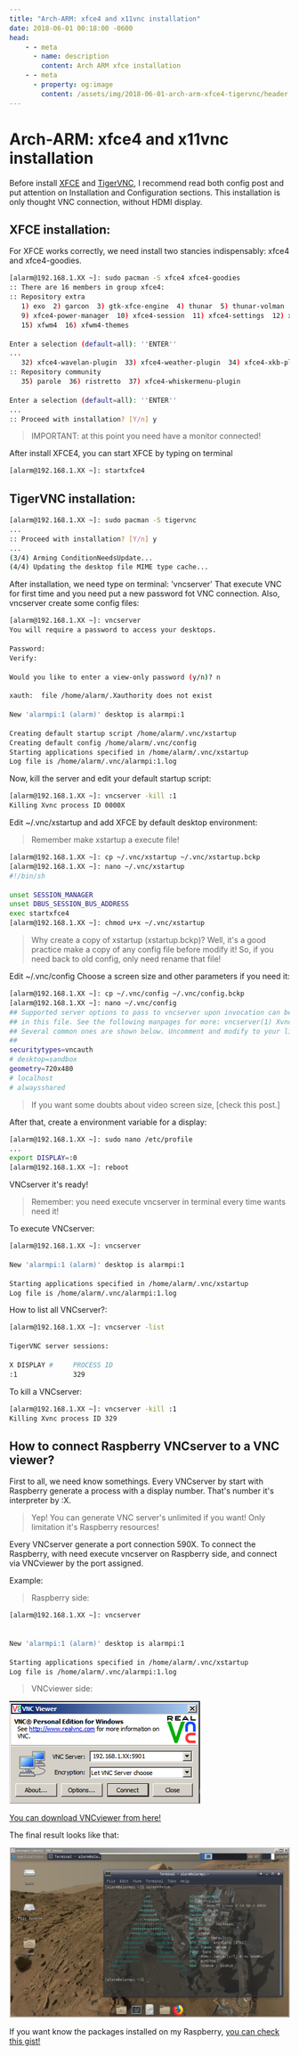 ```yaml
---
title: "Arch-ARM: xfce4 and x11vnc installation"
date: 2018-06-01 00:18:00 -0600
head:
    - - meta
      - name: description
        content: Arch ARM xfce installation
    - - meta
      - property: og:image
        content: /assets/img/2018-06-01-arch-arm-xfce4-tigervnc/header.png
---
```


# Arch-ARM: xfce4 and x11vnc installation

Before install [XFCE] and [TigerVNC], I recommend read both config post and put attention on Installation and Configuration sections. This installation is only thought VNC connection, without HDMI display.

## XFCE installation:

For XFCE works correctly, we need install two stancies indispensably: xfce4 and xfce4-goodies.

```bash
[alarm@192.168.1.XX ~]: sudo pacman -S xfce4 xfce4-goodies
:: There are 16 members in group xfce4:
:: Repository extra
   1) exo  2) garcon  3) gtk-xfce-engine  4) thunar  5) thunar-volman  6) tumbler  7) xfce4-appfinder  8) xfce4-panel
   9) xfce4-power-manager  10) xfce4-session  11) xfce4-settings  12) xfce4-terminal  13) xfconf  14) xfdesktop
   15) xfwm4  16) xfwm4-themes

Enter a selection (default=all): ''ENTER''
...
   32) xfce4-wavelan-plugin  33) xfce4-weather-plugin  34) xfce4-xkb-plugin
:: Repository community
   35) parole  36) ristretto  37) xfce4-whiskermenu-plugin

Enter a selection (default=all): ''ENTER''
...
:: Proceed with installation? [Y/n] y
```

> IMPORTANT: at this point you need have a monitor connected!

After install XFCE4, you can start XFCE by typing on terminal

```bash
[alarm@192.168.1.XX ~]: startxfce4
```

## TigerVNC installation:

```bash
[alarm@192.168.1.XX ~]: sudo pacman -S tigervnc
...
:: Proceed with installation? [Y/n] y
...
(3/4) Arming ConditionNeedsUpdate...
(4/4) Updating the desktop file MIME type cache...
```

After installation, we need type on terminal: 'vncserver' That execute VNC for first time and you need put a new password fot VNC connection. Also, vncserver create some config files:

```bash
[alarm@192.168.1.XX ~]: vncserver
You will require a password to access your desktops.

Password:
Verify:

Would you like to enter a view-only password (y/n)? n

xauth:  file /home/alarm/.Xauthority does not exist

New 'alarmpi:1 (alarm)' desktop is alarmpi:1

Creating default startup script /home/alarm/.vnc/xstartup
Creating default config /home/alarm/.vnc/config
Starting applications specified in /home/alarm/.vnc/xstartup
Log file is /home/alarm/.vnc/alarmpi:1.log
```

Now, kill the server and edit your default startup script:

```bash
[alarm@192.168.1.XX ~]: vncserver -kill :1
Killing Xvnc process ID 0000X
```

Edit ~/.vnc/xstartup and add XFCE by default desktop environment:

> Remember make xstartup a execute file!

```bash
[alarm@192.168.1.XX ~]: cp ~/.vnc/xstartup ~/.vnc/xstartup.bckp
[alarm@192.168.1.XX ~]: nano ~/.vnc/xstartup
#!/bin/sh

unset SESSION_MANAGER
unset DBUS_SESSION_BUS_ADDRESS
exec startxfce4
[alarm@192.168.1.XX ~]: chmod u+x ~/.vnc/xstartup
```

> Why create a copy of xstartup (xstartup.bckp)? Well, it's a good practice make a copy of any config file before modify it! So, if you need back to old config, only need rename that file!

Edit ~/.vnc/config Choose a screen size and other parameters if you need it:

```bash
[alarm@192.168.1.XX ~]: cp ~/.vnc/config ~/.vnc/config.bckp
[alarm@192.168.1.XX ~]: nano ~/.vnc/config
## Supported server options to pass to vncserver upon invocation can be listed
## in this file. See the following manpages for more: vncserver(1) Xvnc(1).
## Several common ones are shown below. Uncomment and modify to your liking.
##
securitytypes=vncauth
# desktop=sandbox
geometry=720x480
# localhost
# alwaysshared
```

> If you want some doubts about video screen size, [check this post.]

After that, create a environment variable for a display:

```bash
[alarm@192.168.1.XX ~]: sudo nano /etc/profile
...
export DISPLAY=:0
[alarm@192.168.1.XX ~]: reboot
```

VNCserver it's ready!

> Remember: you need execute vncserver in terminal every time wants need it!

To execute VNCserver:

```bash
[alarm@192.168.1.XX ~]: vncserver

New 'alarmpi:1 (alarm)' desktop is alarmpi:1

Starting applications specified in /home/alarm/.vnc/xstartup
Log file is /home/alarm/.vnc/alarmpi:1.log
```

How to list all VNCserver?:

```bash
[alarm@192.168.1.XX ~]: vncserver -list

TigerVNC server sessions:

X DISPLAY #     PROCESS ID
:1              329
```

To kill a VNCserver:

```bash
[alarm@192.168.1.XX ~]: vncserver -kill :1
Killing Xvnc process ID 329
```

## How to connect Raspberry VNCserver to a VNC viewer?

First to all, we need know somethings. Every VNCserver by start with Raspberry generate a process with a display number. That's number it's interpreter by :X.

> Yep! You can generate VNC server's unlimited if you want! Only limitation it's Raspberry resources!

Every VNCserver generate a port connection 590X.
To connect the Raspberry, with need execute vncserver on Raspberry side, and connect via VNCviewer by the port assigned.

Example:

> Raspberry side:

```bash
[alarm@192.168.1.XX ~]: vncserver


New 'alarmpi:1 (alarm)' desktop is alarmpi:1

Starting applications specified in /home/alarm/.vnc/xstartup
Log file is /home/alarm/.vnc/alarmpi:1.log
```

> VNCviewer side:

![VNCviewer Windows](/assets/img/2018-06-01-arch-arm-xfce4-tigervnc/001-vnc-viewer.png "VNC Viewer")

[You can download VNCviewer from here!]

The final result looks like that:

![VNCviewer](/assets/img/2018-06-01-arch-arm-xfce4-tigervnc/002-vnc-viewer.png "VNCviewer")

If you want know the packages installed on my Raspberry, [you can check this gist!]

[TigerVNC]: https://wiki.archlinux.org/index.php/Tigervnc
[XFCE]: https://wiki.archlinux.org/index.php/xfce
[check this wiki post.]: https://en.wikipedia.org/wiki/File:Vector_Video_Standards8.svg
[You can download VNCviewer from here!]: https://www.realvnc.com/fr/connect/download/viewer/
[you can check this gist!]: https://gist.github.com/martinsgmx/b453474a6e30ddb852e6b971375cf8ad
